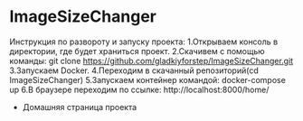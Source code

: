 # ImageSizeChanger
Инструкция по развороту и запуску проекта:
1.Открываем консоль в директории, где будет храниться проект.
2.Скачивем с помощью команды:
git clone https://github.com/gladkiyforstep/ImageSizeChanger.git
3.Запускаем Docker.
4.Переходим в скачанный репозиторий(cd ImageSizeChanger)
5.Запускаем контейнер командой:
docker-compose up
6.В браузере переходим по ссылке:
http://localhost:8000/home/
- Домашняя страница проекта

